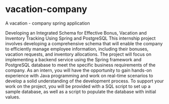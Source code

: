 # vacation-company
A vacation - company spring application 

Developing an Integrated Schema for Effective Bonus, Vacation and Inventory Tracking Using Spring and PostgreSQL
This internship project involves developing a comprehensive schema that will enable the company to efficiently manage employee information, including their bonuses, vacation requests, and inventory allocations. The project will focus on implementing a backend service using the Spring framework and PostgreSQL database to meet the specific business requirements of the company.
As an intern, you will have the opportunity to gain hands-on experience with Java programming and work on real-time scenarios to develop a solid understanding of the development process. To support your work on the project, you will be provided with a SQL script to set up a sample database, as well as a script to populate the database with initial values.
